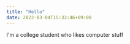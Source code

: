 ```yaml
---
title: "Hello"
date: 2022-03-04T15:33:46+09:00
---
```


I'm a college student who likes computer stuff
